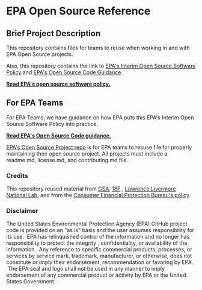 # EPA Open Source Reference

## Brief Project Description

This repository contains files for teams to reuse when working in and with EPA Open Source projects.

Also, this repository contains the link to [EPA's Interim Open Source Software Policy](https://www.epa.gov/irmpoli8/interim-open-source-software-oss-policy) and [EPA's Open Source Code Guidance](https://developer.epa.gov/guide/open-source-code/). 

**[Read EPA's open source software policy.](https://www.epa.gov/irmpoli8/interim-open-source-software-oss-policy)**

## For EPA Teams

For EPA Teams, we have guidance on how EPA puts this EPA's Interim Open Source Software Policy into practice.

**[Read EPA's Open Source Code guidance.](https://developer.epa.gov/guide/open-source-code/)**

[EPA's Open Source Project repo](https://github.com/USEPA/open-source-projects) is for EPA teams to resuse file for properly maintaining their open source project. All projects must include a readme.md, license.md, and contributing.md file.   

### Credits

This repository reused material from [GSA](https://www.gsa.gov/), [18F](https://18f.gsa.gov/) , [Lawrence Livermore National Lab](https://www.llnl.gov/), and from the [Consumer Financial Protection Bureau's policy](https://github.com/cfpb/source-code-policy).

### Disclaimer

The United States Environmental Protection Agency (EPA) GitHub project code is provided on an "as is" basis and the user assumes responsibility for its use.  EPA has relinquished control of the information and no longer has responsibility to protect the integrity , confidentiality, or availability of the information.  Any reference to specific commercial products, processes, or services by service mark, trademark, manufacturer, or otherwise, does not constitute or imply their endorsement, recommendation or favoring by EPA.  The EPA seal and logo shall not be used in any manner to imply endorsement of any commercial product or activity by EPA or the United States Government.
